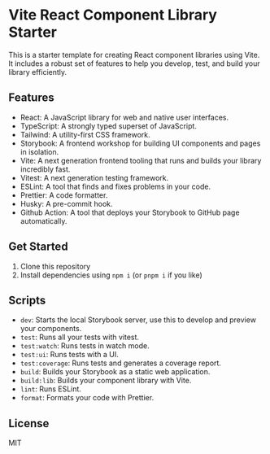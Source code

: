 # Vite React Component Library Starter

This is a starter template for creating React component libraries using Vite. It includes a robust set of features to help you develop, test, and build your library efficiently.

## Features

-   React: A JavaScript library for web and native user interfaces.
-   TypeScript: A strongly typed superset of JavaScript.
-   Tailwind: A utility-first CSS framework.
-   Storybook: A frontend workshop for building UI components and pages in isolation.
-   Vite: A next generation frontend tooling that runs and builds your library incredibly fast.
-   Vitest: A next generation testing framework.
-   ESLint: A tool that finds and fixes problems in your code.
-   Prettier: A code formatter.
-   Husky: A pre-commit hook.
-   Github Action: A tool that deploys your Storybook to GitHub page automatically.

## Get Started

1. Clone this repository
2. Install dependencies using `npm i` (or `pnpm i` if you like)

## Scripts

-   `dev`: Starts the local Storybook server, use this to develop and preview your components.
-   `test`: Runs all your tests with vitest.
-   `test:watch`: Runs tests in watch mode.
-   `test:ui`: Runs tests with a UI.
-   `test:coverage`: Runs tests and generates a coverage report.
-   `build`: Builds your Storybook as a static web application.
-   `build:lib`: Builds your component library with Vite.
-   `lint`: Runs ESLint.
-   `format`: Formats your code with Prettier.

## License

MIT
